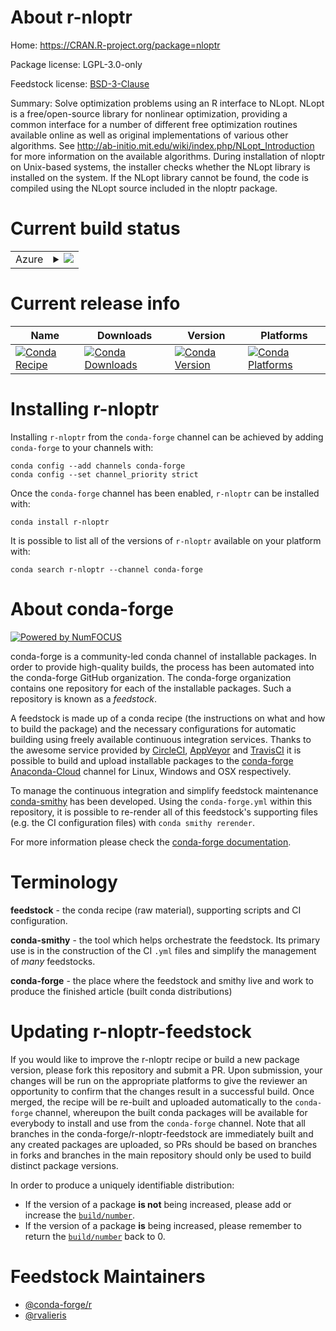 About r-nloptr
==============

Home: https://CRAN.R-project.org/package=nloptr

Package license: LGPL-3.0-only

Feedstock license: [BSD-3-Clause](https://github.com/conda-forge/r-nloptr-feedstock/blob/master/LICENSE.txt)

Summary: Solve optimization problems using an R interface to NLopt. NLopt is a free/open-source library for nonlinear optimization, providing a common interface for a number of different free optimization routines available online as well as original implementations of various other algorithms. See <http://ab-initio.mit.edu/wiki/index.php/NLopt_Introduction> for more information on the available algorithms. During installation of nloptr on Unix-based systems, the installer checks whether the NLopt library is installed on the system. If the NLopt library cannot be found, the code is compiled using the NLopt source included in the nloptr package.

Current build status
====================


<table>
    
  <tr>
    <td>Azure</td>
    <td>
      <details>
        <summary>
          <a href="https://dev.azure.com/conda-forge/feedstock-builds/_build/latest?definitionId=1394&branchName=master">
            <img src="https://dev.azure.com/conda-forge/feedstock-builds/_apis/build/status/r-nloptr-feedstock?branchName=master">
          </a>
        </summary>
        <table>
          <thead><tr><th>Variant</th><th>Status</th></tr></thead>
          <tbody><tr>
              <td>linux_64_r_base4.0</td>
              <td>
                <a href="https://dev.azure.com/conda-forge/feedstock-builds/_build/latest?definitionId=1394&branchName=master">
                  <img src="https://dev.azure.com/conda-forge/feedstock-builds/_apis/build/status/r-nloptr-feedstock?branchName=master&jobName=linux&configuration=linux_64_r_base4.0" alt="variant">
                </a>
              </td>
            </tr><tr>
              <td>linux_64_r_base4.1</td>
              <td>
                <a href="https://dev.azure.com/conda-forge/feedstock-builds/_build/latest?definitionId=1394&branchName=master">
                  <img src="https://dev.azure.com/conda-forge/feedstock-builds/_apis/build/status/r-nloptr-feedstock?branchName=master&jobName=linux&configuration=linux_64_r_base4.1" alt="variant">
                </a>
              </td>
            </tr><tr>
              <td>linux_aarch64_r_base4.0</td>
              <td>
                <a href="https://dev.azure.com/conda-forge/feedstock-builds/_build/latest?definitionId=1394&branchName=master">
                  <img src="https://dev.azure.com/conda-forge/feedstock-builds/_apis/build/status/r-nloptr-feedstock?branchName=master&jobName=linux&configuration=linux_aarch64_r_base4.0" alt="variant">
                </a>
              </td>
            </tr><tr>
              <td>linux_aarch64_r_base4.1</td>
              <td>
                <a href="https://dev.azure.com/conda-forge/feedstock-builds/_build/latest?definitionId=1394&branchName=master">
                  <img src="https://dev.azure.com/conda-forge/feedstock-builds/_apis/build/status/r-nloptr-feedstock?branchName=master&jobName=linux&configuration=linux_aarch64_r_base4.1" alt="variant">
                </a>
              </td>
            </tr><tr>
              <td>linux_ppc64le_r_base4.0</td>
              <td>
                <a href="https://dev.azure.com/conda-forge/feedstock-builds/_build/latest?definitionId=1394&branchName=master">
                  <img src="https://dev.azure.com/conda-forge/feedstock-builds/_apis/build/status/r-nloptr-feedstock?branchName=master&jobName=linux&configuration=linux_ppc64le_r_base4.0" alt="variant">
                </a>
              </td>
            </tr><tr>
              <td>linux_ppc64le_r_base4.1</td>
              <td>
                <a href="https://dev.azure.com/conda-forge/feedstock-builds/_build/latest?definitionId=1394&branchName=master">
                  <img src="https://dev.azure.com/conda-forge/feedstock-builds/_apis/build/status/r-nloptr-feedstock?branchName=master&jobName=linux&configuration=linux_ppc64le_r_base4.1" alt="variant">
                </a>
              </td>
            </tr><tr>
              <td>osx_64_r_base4.0</td>
              <td>
                <a href="https://dev.azure.com/conda-forge/feedstock-builds/_build/latest?definitionId=1394&branchName=master">
                  <img src="https://dev.azure.com/conda-forge/feedstock-builds/_apis/build/status/r-nloptr-feedstock?branchName=master&jobName=osx&configuration=osx_64_r_base4.0" alt="variant">
                </a>
              </td>
            </tr><tr>
              <td>osx_64_r_base4.1</td>
              <td>
                <a href="https://dev.azure.com/conda-forge/feedstock-builds/_build/latest?definitionId=1394&branchName=master">
                  <img src="https://dev.azure.com/conda-forge/feedstock-builds/_apis/build/status/r-nloptr-feedstock?branchName=master&jobName=osx&configuration=osx_64_r_base4.1" alt="variant">
                </a>
              </td>
            </tr><tr>
              <td>win_64_r_base4.0</td>
              <td>
                <a href="https://dev.azure.com/conda-forge/feedstock-builds/_build/latest?definitionId=1394&branchName=master">
                  <img src="https://dev.azure.com/conda-forge/feedstock-builds/_apis/build/status/r-nloptr-feedstock?branchName=master&jobName=win&configuration=win_64_r_base4.0" alt="variant">
                </a>
              </td>
            </tr><tr>
              <td>win_64_r_base4.1</td>
              <td>
                <a href="https://dev.azure.com/conda-forge/feedstock-builds/_build/latest?definitionId=1394&branchName=master">
                  <img src="https://dev.azure.com/conda-forge/feedstock-builds/_apis/build/status/r-nloptr-feedstock?branchName=master&jobName=win&configuration=win_64_r_base4.1" alt="variant">
                </a>
              </td>
            </tr>
          </tbody>
        </table>
      </details>
    </td>
  </tr>
</table>

Current release info
====================

| Name | Downloads | Version | Platforms |
| --- | --- | --- | --- |
| [![Conda Recipe](https://img.shields.io/badge/recipe-r--nloptr-green.svg)](https://anaconda.org/conda-forge/r-nloptr) | [![Conda Downloads](https://img.shields.io/conda/dn/conda-forge/r-nloptr.svg)](https://anaconda.org/conda-forge/r-nloptr) | [![Conda Version](https://img.shields.io/conda/vn/conda-forge/r-nloptr.svg)](https://anaconda.org/conda-forge/r-nloptr) | [![Conda Platforms](https://img.shields.io/conda/pn/conda-forge/r-nloptr.svg)](https://anaconda.org/conda-forge/r-nloptr) |

Installing r-nloptr
===================

Installing `r-nloptr` from the `conda-forge` channel can be achieved by adding `conda-forge` to your channels with:

```
conda config --add channels conda-forge
conda config --set channel_priority strict
```

Once the `conda-forge` channel has been enabled, `r-nloptr` can be installed with:

```
conda install r-nloptr
```

It is possible to list all of the versions of `r-nloptr` available on your platform with:

```
conda search r-nloptr --channel conda-forge
```


About conda-forge
=================

[![Powered by
NumFOCUS](https://img.shields.io/badge/powered%20by-NumFOCUS-orange.svg?style=flat&colorA=E1523D&colorB=007D8A)](https://numfocus.org)

conda-forge is a community-led conda channel of installable packages.
In order to provide high-quality builds, the process has been automated into the
conda-forge GitHub organization. The conda-forge organization contains one repository
for each of the installable packages. Such a repository is known as a *feedstock*.

A feedstock is made up of a conda recipe (the instructions on what and how to build
the package) and the necessary configurations for automatic building using freely
available continuous integration services. Thanks to the awesome service provided by
[CircleCI](https://circleci.com/), [AppVeyor](https://www.appveyor.com/)
and [TravisCI](https://travis-ci.com/) it is possible to build and upload installable
packages to the [conda-forge](https://anaconda.org/conda-forge)
[Anaconda-Cloud](https://anaconda.org/) channel for Linux, Windows and OSX respectively.

To manage the continuous integration and simplify feedstock maintenance
[conda-smithy](https://github.com/conda-forge/conda-smithy) has been developed.
Using the ``conda-forge.yml`` within this repository, it is possible to re-render all of
this feedstock's supporting files (e.g. the CI configuration files) with ``conda smithy rerender``.

For more information please check the [conda-forge documentation](https://conda-forge.org/docs/).

Terminology
===========

**feedstock** - the conda recipe (raw material), supporting scripts and CI configuration.

**conda-smithy** - the tool which helps orchestrate the feedstock.
                   Its primary use is in the construction of the CI ``.yml`` files
                   and simplify the management of *many* feedstocks.

**conda-forge** - the place where the feedstock and smithy live and work to
                  produce the finished article (built conda distributions)


Updating r-nloptr-feedstock
===========================

If you would like to improve the r-nloptr recipe or build a new
package version, please fork this repository and submit a PR. Upon submission,
your changes will be run on the appropriate platforms to give the reviewer an
opportunity to confirm that the changes result in a successful build. Once
merged, the recipe will be re-built and uploaded automatically to the
`conda-forge` channel, whereupon the built conda packages will be available for
everybody to install and use from the `conda-forge` channel.
Note that all branches in the conda-forge/r-nloptr-feedstock are
immediately built and any created packages are uploaded, so PRs should be based
on branches in forks and branches in the main repository should only be used to
build distinct package versions.

In order to produce a uniquely identifiable distribution:
 * If the version of a package **is not** being increased, please add or increase
   the [``build/number``](https://docs.conda.io/projects/conda-build/en/latest/resources/define-metadata.html#build-number-and-string).
 * If the version of a package **is** being increased, please remember to return
   the [``build/number``](https://docs.conda.io/projects/conda-build/en/latest/resources/define-metadata.html#build-number-and-string)
   back to 0.

Feedstock Maintainers
=====================

* [@conda-forge/r](https://github.com/conda-forge/r/)
* [@rvalieris](https://github.com/rvalieris/)


